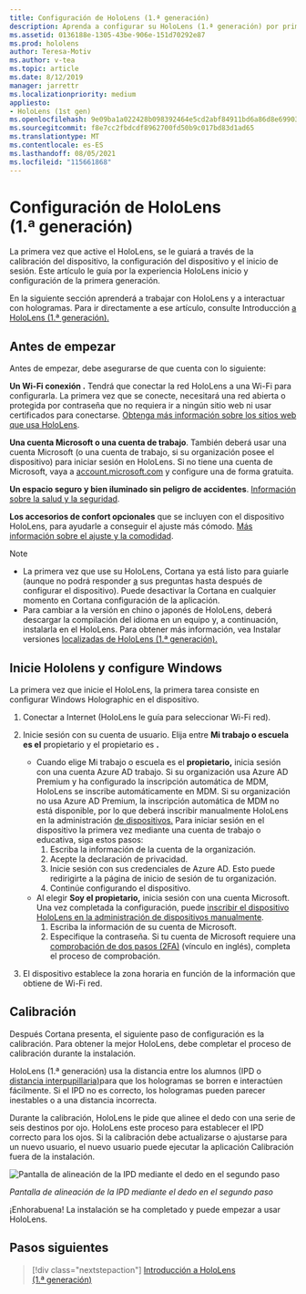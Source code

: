 ```yaml
---
title: Configuración de HoloLens (1.ª generación)
description: Aprenda a configurar su HoloLens (1.ª generación) por primera vez a través de una red Wi-Fi con una cuenta de Microsoft (MSA) o Azure Active Directory (AAD).
ms.assetid: 0136188e-1305-43be-906e-151d70292e87
ms.prod: hololens
author: Teresa-Motiv
ms.author: v-tea
ms.topic: article
ms.date: 8/12/2019
manager: jarrettr
ms.localizationpriority: medium
appliesto:
- HoloLens (1st gen)
ms.openlocfilehash: 9e09ba1a022428b098392464e5cd2abf84911bd6a86d8e699036b8fc4f91470a
ms.sourcegitcommit: f8e7cc2fbdcdf8962700fd50b9c017bd83d1ad65
ms.translationtype: MT
ms.contentlocale: es-ES
ms.lasthandoff: 08/05/2021
ms.locfileid: "115661868"
---
```

# <a name="set-up-your-hololens-1st-gen"></a>Configuración de HoloLens (1.ª generación)

La primera vez que active el HoloLens, se le guiará a través de la calibración del dispositivo, la configuración del dispositivo y el inicio de sesión.  Este artículo le guía por la experiencia HoloLens inicio y configuración de la primera generación.

En la siguiente sección aprenderá a trabajar con HoloLens y a interactuar con hologramas. Para ir directamente a ese artículo, consulte Introducción [a HoloLens (1.ª generación).](hololens1-basic-usage.md)

## <a name="before-you-start"></a>Antes de empezar

Antes de empezar, debe asegurarse de que cuenta con lo siguiente:

**Un Wi-Fi conexión .** Tendrá que conectar la red HoloLens a una Wi-Fi para configurarla. La primera vez que se conecte, necesitará una red abierta o protegida por contraseña que no requiera ir a ningún sitio web ni usar certificados para conectarse. [Obtenga más información sobre los sitios web que usa HoloLens](hololens-offline.md).

**Una cuenta Microsoft o una cuenta de trabajo**. También deberá usar una cuenta Microsoft (o una cuenta de trabajo, si su organización posee el dispositivo) para iniciar sesión en HoloLens. Si no tiene una cuenta de Microsoft, vaya a [account.microsoft.com](https://account.microsoft.com) y configure una de forma gratuita.

**Un espacio seguro y bien iluminado sin peligro de accidentes**. [Información sobre la salud y la seguridad](https://go.microsoft.com/fwlink/p/?LinkId=746661).

**Los accesorios de confort opcionales** que se incluyen con el dispositivo HoloLens, para ayudarle a conseguir el ajuste más cómodo. [Más información sobre el ajuste y la comodidad](https://support.microsoft.com/help/12632/hololens-fit-your-hololens).

> [!NOTE]
>  
> - La primera vez que use su HoloLens, Cortana ya está listo para guiarle (aunque no podrá responder [a](hololens-cortana.md) sus preguntas hasta después de configurar el dispositivo). Puede desactivar la Cortana en cualquier momento en Cortana configuración de la aplicación.
> - Para cambiar a la versión en chino o japonés de HoloLens, deberá descargar la compilación del idioma en un equipo y, a continuación, instalarla en el HoloLens. Para obtener más información, vea Instalar versiones [localizadas de HoloLens (1.ª generación).](hololens1-install-localized.md)

## <a name="start-your-hololens-and-set-up-windows"></a>Inicie Hololens y configure Windows

La primera vez que inicie el HoloLens, la primera tarea consiste en configurar Windows Holographic en el dispositivo.

1. Conectar a Internet (HoloLens le guía para seleccionar Wi-Fi red).

1. Inicie sesión con su cuenta de usuario. Elija entre **Mi trabajo o escuela es el** propietario y el propietario es **.**
    - Cuando elige Mi trabajo o escuela es el **propietario,** inicia sesión con una cuenta Azure AD trabajo. Si su organización usa Azure AD Premium y ha configurado la inscripción automática de MDM, HoloLens se inscribe automáticamente en MDM. Si su organización no usa Azure AD Premium, la inscripción automática de MDM no está disponible, por lo que deberá inscribir manualmente HoloLens en la administración [de dispositivos.](hololens-enroll-mdm.md#different-ways-to-enroll) Para iniciar sesión en el dispositivo la primera vez mediante una cuenta de trabajo o educativa, siga estos pasos:
        1. Escriba la información de la cuenta de la organización.
        1. Acepte la declaración de privacidad.
        1. Inicie sesión con sus credenciales de Azure AD. Esto puede redirigirte a la página de inicio de sesión de tu organización.
        1. Continúe configurando el dispositivo.
    - Al elegir **Soy el propietario,** inicia sesión con una cuenta Microsoft. Una vez completada la configuración, puede [inscribir el dispositivo HoloLens en la administración de dispositivos manualmente](hololens-enroll-mdm.md#different-ways-to-enroll).
        1. Escriba la información de su cuenta de Microsoft.
        1. Especifique la contraseña. Si tu cuenta de Microsoft requiere una [comprobación de dos pasos (2FA)](https://blogs.technet.microsoft.com/microsoft_blog/2013/04/17/microsoft-account-gets-more-secure/) (vínculo en inglés), completa el proceso de comprobación.

1. El dispositivo establece la zona horaria en función de la información que obtiene de Wi-Fi red.

## <a name="calibration"></a>Calibración

Después Cortana presenta, el siguiente paso de configuración es la calibración. Para obtener la mejor HoloLens, debe completar el proceso de calibración durante la instalación.

HoloLens (1.ª generación) usa la distancia entre los alumnos (IPD o [distancia interpupillaria)](https://en.wikipedia.org/wiki/Interpupillary_distance)para que los hologramas se borren e interactúen fácilmente. Si el IPD no es correcto, los hologramas pueden parecer inestables o a una distancia incorrecta.

Durante la calibración, HoloLens le pide que alinee el dedo con una serie de seis destinos por ojo. HoloLens este proceso para establecer el IPD correcto para los ojos. Si la calibración debe actualizarse o ajustarse para un nuevo usuario, el nuevo usuario puede ejecutar la aplicación Calibración fuera de la instalación.

![Pantalla de alineación de la IPD mediante el dedo en el segundo paso](./images/ipd-finger-alignment-300px.jpg)

*Pantalla de alineación de la IPD mediante el dedo en el segundo paso*

¡Enhorabuena! La instalación se ha completado y puede empezar a usar HoloLens.

## <a name="next-steps"></a>Pasos siguientes

> [!div class="nextstepaction"]
> [Introducción a HoloLens (1.ª generación)](hololens1-basic-usage.md)
